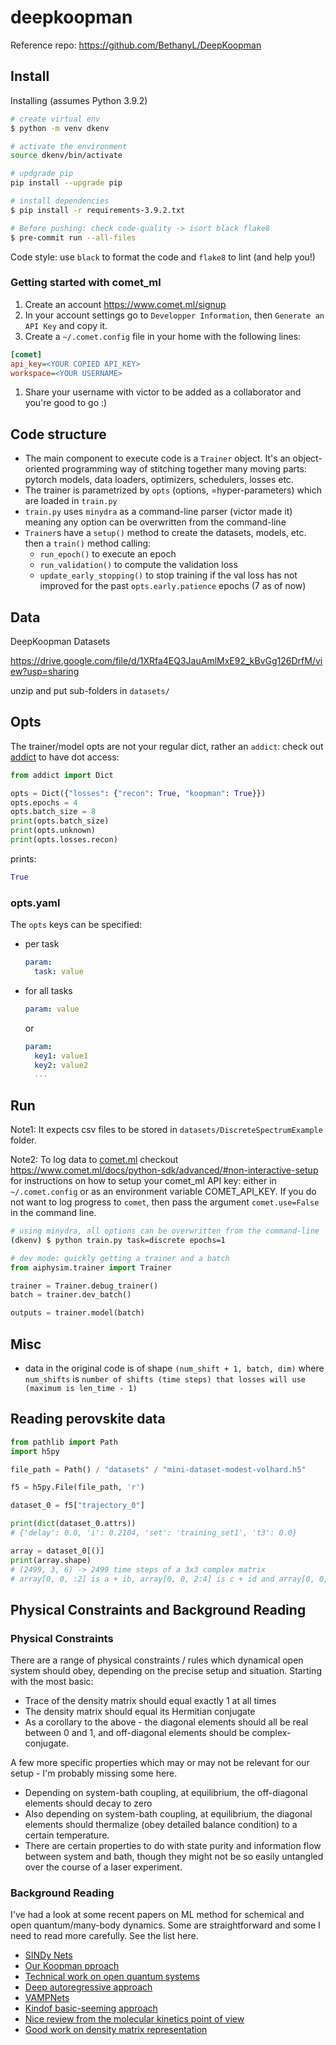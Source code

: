 # deepkoopman

Reference repo: https://github.com/BethanyL/DeepKoopman

## Install

Installing (assumes Python 3.9.2)

```bash
# create virtual env
$ python -m venv dkenv

# activate the environment
source dkenv/bin/activate

# updgrade pip
pip install --upgrade pip

# install dependencies
$ pip install -r requirements-3.9.2.txt

# Before pushing: check code-quality -> isort black flake8
$ pre-commit run --all-files
```

Code style: use `black` to format the code and `flake8` to lint (and help you!)

### Getting started with comet_ml

1. Create an account https://www.comet.ml/signup
2. In your account settings go to `Developper Information`, then `Generate an API Key` and copy it.
3. Create a `~/.comet.config` file in your home with the following lines:

  ```ini
  [comet]
  api_key=<YOUR COPIED API_KEY>
  workspace=<YOUR USERNAME>
  ```

1. Share your username with victor to be added as a collaborator and you're good to go :)

## Code structure

* The main component to execute code is a `Trainer` object. It's an object-oriented programming way of stitching together many moving parts: pytorch models, data loaders, optimizers, schedulers, losses etc.
* The trainer is parametrized by `opts` (options, =hyper-parameters) which are loaded in `train.py`
* `train.py` uses `minydra` as a command-line parser (victor made it) meaning any option can be overwritten from the command-line
* `Trainer`s have a `setup()` method to create the datasets, models, etc. then a `train()` method calling:
  * `run_epoch()` to execute an epoch
  * `run_validation()` to compute the validation loss
  * `update_early_stopping()` to stop training if the val loss has not improved for the past `opts.early.patience` epochs (7 as of now)


## Data

DeepKoopman Datasets

https://drive.google.com/file/d/1XRfa4EQ3JauAmlMxE92_kBvGg126DrfM/view?usp=sharing

unzip and put sub-folders in `datasets/`
## Opts

The trainer/model opts are not your regular dict, rather an `addict`: check out [addict](https://github.com/mewwts/addict) to have dot access:

```python
from addict import Dict

opts = Dict({"losses": {"recon": True, "koopman": True}})
opts.epochs = 4
opts.batch_size = 8
print(opts.batch_size)
print(opts.unknown)
print(opts.losses.recon)
```

prints:

```python
True
```

### opts.yaml

The `opts` keys can be specified:

* per task

    ```yaml
    param:
      task: value
    ```

* for all tasks
    ```yaml
    param: value
    ```

  or

    ```yaml
    param:
      key1: value1
      key2: value2
      ...
    ```

## Run

Note1: It expects csv files to be stored in `datasets/DiscreteSpectrumExample` folder.

Note2: To log data to [comet.ml](https://comet.ml) checkout <https://www.comet.ml/docs/python-sdk/advanced/#non-interactive-setup> for instructions on how to setup your comet_ml API key: either in `~/.comet.config` or as an environment variable COMET_API_KEY. If you do not want to log progress to `comet`, then pass the argument `comet.use=False` in the command line.

```bash
# using minydra, all options can be overwritten from the command-line
(dkenv) $ python train.py task=discrete epochs=1
```

```python
# dev mode: quickly getting a trainer and a batch
from aiphysim.trainer import Trainer

trainer = Trainer.debug_trainer()
batch = trainer.dev_batch()

outputs = trainer.model(batch)
```

## Misc

* data in the original code is of shape `(num_shift + 1, batch, dim)` where `num_shifts` is `number of shifts (time steps) that losses will use (maximum is len_time - 1)`

## Reading perovskite data

```python
from pathlib import Path
import h5py

file_path = Path() / "datasets" / "mini-dataset-modest-volhard.h5"

f5 = h5py.File(file_path, 'r')

dataset_0 = f5["trajectory_0"]

print(dict(dataset_0.attrs))
# {'delay': 0.0, 'i': 0.2104, 'set': 'training_set1', 't3': 0.0}

array = dataset_0[()]
print(array.shape)
# (2499, 3, 6) -> 2499 time steps of a 3x3 complex matrix 
# array[0, 0, :2] is a + ib, array[0, 0, 2:4] is c + id and array[0, 0, 4:6] is e + if
```

## Physical Constraints and Background Reading

### Physical Constraints

There are a range of physical constraints / rules which dynamical open system should obey, depending on the precise setup and situation. Starting with the most basic:

* Trace of the density matrix should equal exactly 1 at all times
* The density matrix should equal its Hermitian conjugate
* As a corollary to the above - the diagonal elements should all be real between 0 and 1, and off-diagonal elements should be complex-conjugate. 

A few more specific properties which may or may not be relevant for our setup - I'm probably missing some here.

* Depending on system-bath coupling, at equilibrium, the off-diagonal elements should decay to zero
* Also depending on system-bath coupling, at equilibrium, the diagonal elements should thermalize (obey detailed balance condition) to a certain temperature.
* There are certain properties to do with state purity and information flow between system and bath, though they might not be so easily untangled over the course of a laser experiment.

### Background Reading

I've had a look at some recent papers on ML method for schemical and open quantum/many-body dynamics. Some are straightforward and some I need to read more carefully. See the list here.

* [SINDy Nets](https://www.pnas.org/content/pnas/116/45/22445.full.pdf)
* [Our Koopman pproach](https://www.nature.com/articles/s41467-018-07210-0)
* [Technical work on open quantum systems](https://arxiv.org/pdf/2009.05580.pdf)
* [Deep autoregressive approach](https://journals.aps.org/prl/pdf/10.1103/PhysRevLett.124.020503?casa_token=FQRxHr56qG4AAAAA%3AezXAl8-sx5g-qjE_BpXMunfRSRL8VTyAz-KsxTE7uT9Uq34d7kwPPZl9KyUbvSDe0HaJW8gIEuaZoek)
* [VAMPNets](https://www.nature.com/articles/s41467-017-02388-1)
* [Kindof basic-seeming approach](https://www.sciencedirect.com/science/article/pii/S0301010418304336?casa_token=f52aa7YsslYAAAAA:8XG5IfnhslZd_SF38mlnOvsuhyaOo3y7dry1ocXH1uaEbONSZGaTAP2tsBor6dT6K96KKViLWR0)
* [Nice review from the molecular kinetics point of view](https://pubs.acs.org/doi/full/10.1021/acs.chemrev.0c01195)
* [Good work on density matrix representation](https://arxiv.org/abs/1103.4542)
